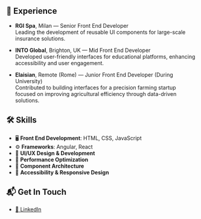 ## 💼 Experience
- **RGI Spa**, Milan — Senior Front End Developer  
  Leading the development of reusable UI components for large-scale insurance solutions.
  
- **INTO Global**, Brighton, UK — Mid Front End Developer  
  Developed user-friendly interfaces for educational platforms, enhancing accessibility and user engagement.
  
- **Elaisian**, Remote (Rome) — Junior Front End Developer (During University)  
  Contributed to building interfaces for a precision farming startup focused on improving agricultural efficiency through data-driven solutions.

## 🛠 Skills
- 🖥 **Front End Development**: HTML, CSS, JavaScript
- ⚙️ **Frameworks**: Angular, React
- 🎨 **UI/UX Design & Development**
- 🚀 **Performance Optimization**
- 🧩 **Component Architecture**
- 📱 **Accessibility & Responsive Design**

## 📬 Get In Touch
- [🔗 LinkedIn](www.linkedin.com/in/andrea-l-252a38141)